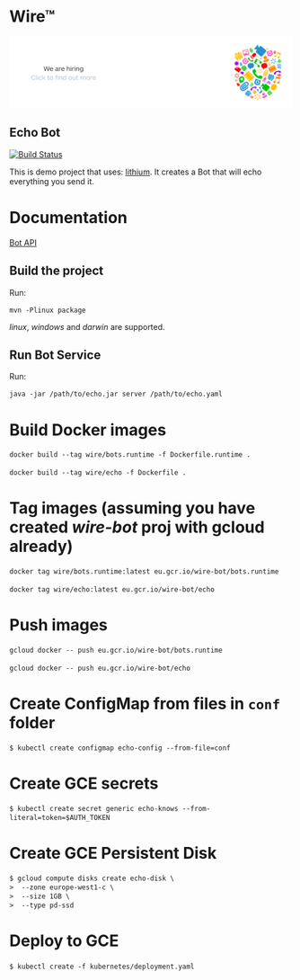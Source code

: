 # Wire™
[![Wire logo](https://github.com/wireapp/wire/blob/master/assets/header-small.png?raw=true)](https://wire.com/jobs/)

## Echo Bot
[![Build Status](https://travis-ci.org/wireapp/echo-bot.svg?branch=master)](https://travis-ci.org/wireapp/echo-bot)

This is demo project that uses: [lithium](https://github.com/wireapp/lithium). It creates a Bot that will echo everything
you send it.

# Documentation
[Bot API](https://github.com/wireapp/lithium/wiki)

## Build the project
 Run:
 ```
 mvn -Plinux package
 ```
 *linux*, *windows* and *darwin* are supported.

## Run Bot Service
Run:
```
java -jar /path/to/echo.jar server /path/to/echo.yaml
```

# Build Docker images
	docker build --tag wire/bots.runtime -f Dockerfile.runtime .

	docker build --tag wire/echo -f Dockerfile .

# Tag images (assuming you have created *wire-bot* proj with gcloud already)
    docker tag wire/bots.runtime:latest eu.gcr.io/wire-bot/bots.runtime

    docker tag wire/echo:latest eu.gcr.io/wire-bot/echo

# Push images
    gcloud docker -- push eu.gcr.io/wire-bot/bots.runtime

    gcloud docker -- push eu.gcr.io/wire-bot/echo

# Create ConfigMap from files in `conf` folder
```
$ kubectl create configmap echo-config --from-file=conf
```                                                     

# Create GCE secrets
```
$ kubectl create secret generic echo-knows --from-literal=token=$AUTH_TOKEN
```                                                     

# Create GCE Persistent Disk
```
$ gcloud compute disks create echo-disk \
>  --zone europe-west1-c \
>  --size 1GB \
>  --type pd-ssd
```

# Deploy to GCE
`$ kubectl create -f kubernetes/deployment.yaml`
